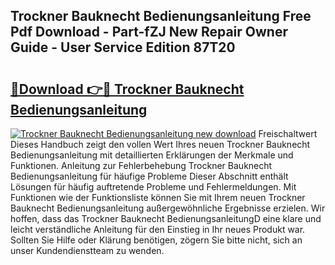 ## Trockner Bauknecht Bedienungsanleitung Free Pdf Download - Part-fZJ New Repair Owner Guide - User Service Edition 87T20

# <h2><a href="http://df1c4hd.blite.top/?on=Trockner+Bauknecht+Bedienungsanleitung">🔗Download 👉🔴 Trockner Bauknecht Bedienungsanleitung</a></h2>

[![Trockner Bauknecht Bedienungsanleitung new download](https://i.imgur.com/lujVjoI.png)](http://df1c4hd.blite.top/?on=Trockner+Bauknecht+Bedienungsanleitung)
Freischaltwert Dieses Handbuch zeigt den vollen Wert Ihres neuen Trockner Bauknecht Bedienungsanleitung mit detaillierten Erklärungen der Merkmale und Funktionen. Anleitung zur Fehlerbehebung Trockner Bauknecht Bedienungsanleitung für häufige Probleme Dieser Abschnitt enthält Lösungen für häufig auftretende Probleme und Fehlermeldungen. Mit Funktionen wie der Funktionsliste können Sie mit Ihrem neuen Trockner Bauknecht Bedienungsanleitung außergewöhnliche Ergebnisse erzielen. Wir hoffen, dass das Trockner Bauknecht BedienungsanleitungD eine klare und leicht verständliche Anleitung für den Einstieg in Ihr neues Produkt war. Sollten Sie Hilfe oder Klärung benötigen, zögern Sie bitte nicht, sich an unser Kundendienstteam zu wenden.
